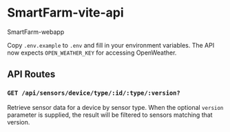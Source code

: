 # SmartFarm-vite-api

SmartFarm-webapp

Copy `.env.example` to `.env` and fill in your environment variables. The API now expects `OPEN_WEATHER_KEY` for accessing OpenWeather.

## API Routes

### `GET /api/sensors/device/type/:id/:type/:version?`

Retrieve sensor data for a device by sensor type. When the optional `version`
parameter is supplied, the result will be filtered to sensors matching that
version.
